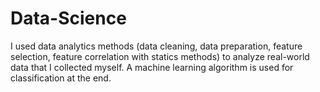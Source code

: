 # Data-Science
I used data analytics methods (data cleaning, data preparation, feature selection, feature correlation with statics methods) to analyze real-world data that I collected myself. 
A machine learning algorithm is used for classification at the end.
